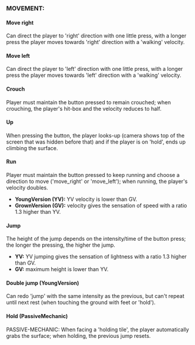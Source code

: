 ### MOVEMENT:
#### Move right
Can direct the player to 'right' direction with one little press, with a longer press the player moves towards 'right'
direction with a 'walking' velocity.

#### Move left
Can direct the player to 'left' direction with one little press, with a longer press the player moves towards 'left'
direction with a 'walking' velocity.

#### Crouch
Player must maintain the button pressed to remain crouched; when crouching, the player's hit-box and the velocity
reduces to half.

#### Up
When pressing the button, the player looks-up (camera shows top of the screen that was hidden before that) and if the
player is on 'hold', ends up climbing the surface.

#### Run
Player must maintain the button pressed to keep running and choose a direction to move ('move_right' or 'move_left'); 
when running, the player's velocity doubles.
- **YoungVersion (YV):** YV velocity is lower than GV.
- **GrownVersion (GV):** velocity gives the sensation of speed with a ratio 1.3 higher than YV.

#### Jump
The height of the jump depends on the intensity/time of the button press; the longer the pressing, the higher the jump.
- **YV:** YV jumping gives the sensation of lightness with a ratio 1.3 higher than GV.
- **GV:** maximum height is lower than YV.

#### Double jump (YoungVersion)
Can redo 'jump' with the same intensity as the previous, but can't repeat until next rest (when touching the ground with
feet or 'hold').

#### Hold (PassiveMechanic)
PASSIVE-MECHANIC: When facing a 'holding tile', the player automatically grabs the surface; when holding, the previous
jump resets.
